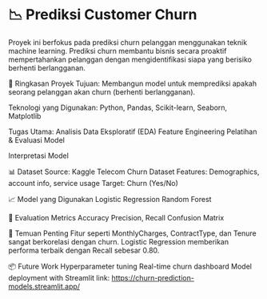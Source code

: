 # 📉 Prediksi Customer Churn
Proyek ini berfokus pada prediksi churn pelanggan menggunakan teknik machine learning. Prediksi churn membantu bisnis secara proaktif mempertahankan pelanggan dengan mengidentifikasi siapa yang berisiko berhenti berlangganan.

🚀 Ringkasan Proyek
Tujuan: Membangun model untuk memprediksi apakah seorang pelanggan akan churn (berhenti berlangganan).

Teknologi yang Digunakan:
Python, Pandas, Scikit-learn, Seaborn, Matplotlib

Tugas Utama:
Analisis Data Eksploratif (EDA)
Feature Engineering
Pelatihan & Evaluasi Model

Interpretasi Model

📊 Dataset
Source: Kaggle Telecom Churn Dataset 
Features: Demographics, account info, service usage
Target: Churn (Yes/No)

📈 Model yang Digunakan
Logistic Regression
Random Forest

🧠 Evaluation Metrics
Accuracy
Precision, Recall
Confusion Matrix

📌 Temuan Penting
Fitur seperti MonthlyCharges, ContractType, dan Tenure sangat berkorelasi dengan churn.
Logistic Regression memberikan performa terbaik dengan Recall sebesar 0.80.

📦 Future Work
Hyperparameter tuning
Real-time churn dashboard
Model deployment with Streamlit link: https://churn-prediction-models.streamlit.app/




